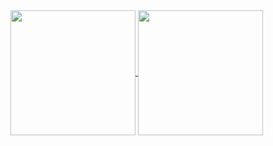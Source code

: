 <a href="https://github.com/minorcell">
  <img height=200 align="center" src="https://github-readme-stats.vercel.app/api?username=minorcell&theme=transparent" />
</a>
<a href="https://github.com/minorcell">
  <img height=200 align="center" src="https://github-readme-stats.vercel.app/api/top-langs?username=minorcell&layout=compact&langs_count=8&card_width=320&theme=transparent" />
</a>
